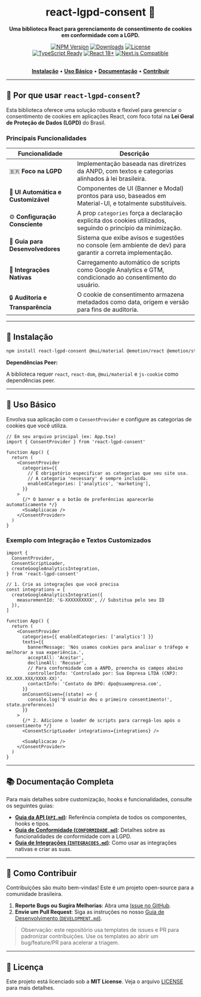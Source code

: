 <div align="center">
  <h1>react-lgpd-consent 🍪</h1>
  <p><strong>Uma biblioteca React para gerenciamento de consentimento de cookies em conformidade com a LGPD.</strong></p>

  <div>
    <a href="https://www.npmjs.com/package/react-lgpd-consent"><img src="https://img.shields.io/npm/v/react-lgpd-consent?style=for-the-badge&logo=npm&color=cb3837&logoColor=white" alt="NPM Version"></a>
     <a href="https://www.npmjs.com/package/react-lgpd-consent"><img src="https://img.shields.io/npm/dm/react-lgpd-consent?style=for-the-badge&logo=npm&color=ff6b35&logoColor=white" alt="Downloads"></a>
     <a href="https://github.com/lucianoedipo/react-lgpd-consent/blob/main/LICENSE"><img src="https://img.shields.io/npm/l/react-lgpd-consent?style=for-the-badge&color=green&logoColor=white" alt="License"></a>
  </div>
  
  <div>
    <a href="https://www.typescriptlang.org/"><img src="https://img.shields.io/badge/TypeScript-Ready-3178c6?style=for-the-badge&logo=typescript&logoColor=white" alt="TypeScript Ready"></a>
    <a href="https://reactjs.org/"><img src="https://img.shields.io/badge/React-18+-61dafb?style=for-the-badge&logo=react&logoColor=white" alt="React 18+"></a>
    <a href="https://nextjs.org/"><img src="https://img.shields.io/badge/Next.js-Compatible-000000?style=for-the-badge&logo=next.js&logoColor=white" alt="Next.js Compatible"></a>
  </div>

  <br>

  <p>
    <a href="#-instalação"><strong>Instalação</strong></a> •
    <a href="#-uso-básico"><strong>Uso Básico</strong></a> •
    <a href="#-documentação-completa"><strong>Documentação</strong></a> •
    <a href="#-como-contribuir"><strong>Contribuir</strong></a>
  </p>
</div>

---

## 🎯 Por que usar `react-lgpd-consent`?

Esta biblioteca oferece uma solução robusta e flexível para gerenciar o consentimento de cookies em aplicações React, com foco total na **Lei Geral de Proteção de Dados (LGPD)** do Brasil.

### Principais Funcionalidades

| Funcionalidade                      | Descrição                                                                                                     |
| ----------------------------------- | ------------------------------------------------------------------------------------------------------------- |
| 🇧🇷 **Foco na LGPD**                 | Implementação baseada nas diretrizes da ANPD, com textos e categorias alinhados à lei brasileira.             |
| 🎨 **UI Automática e Customizável** | Componentes de UI (Banner e Modal) prontos para uso, baseados em Material-UI, e totalmente substituíveis.     |
| ⚙️ **Configuração Consciente**      | A prop `categories` força a declaração explícita dos cookies utilizados, seguindo o princípio da minimização. |
| 🧠 **Guia para Desenvolvedores**    | Sistema que exibe avisos e sugestões no console (em ambiente de dev) para garantir a correta implementação.   |
| 🚀 **Integrações Nativas**          | Carregamento automático de scripts como Google Analytics e GTM, condicionado ao consentimento do usuário.     |
| 🔒 **Auditoria e Transparência**    | O cookie de consentimento armazena metadados como data, origem e versão para fins de auditoria.               |

---

## 🚀 Instalação

```bash
npm install react-lgpd-consent @mui/material @emotion/react @emotion/styled js-cookie
```

**Dependências Peer:**

A biblioteca requer `react`, `react-dom`, `@mui/material` e `js-cookie` como dependências peer.

---

## 📖 Uso Básico

Envolva sua aplicação com o `ConsentProvider` e configure as categorias de cookies que você utiliza.

```tsx
// Em seu arquivo principal (ex: App.tsx)
import { ConsentProvider } from 'react-lgpd-consent'

function App() {
  return (
    <ConsentProvider
      categories={{
        // É obrigatório especificar as categorias que seu site usa.
        // A categoria 'necessary' é sempre incluída.
        enabledCategories: ['analytics', 'marketing'],
      }}
    >
      {/* O banner e o botão de preferências aparecerão automaticamente */}
      <SuaAplicacao />
    </ConsentProvider>
  )
}
```

### Exemplo com Integração e Textos Customizados

```tsx
import {
  ConsentProvider,
  ConsentScriptLoader,
  createGoogleAnalyticsIntegration,
} from 'react-lgpd-consent'

// 1. Crie as integrações que você precisa
const integrations = [
  createGoogleAnalyticsIntegration({
    measurementId: 'G-XXXXXXXXXX', // Substitua pelo seu ID
  }),
]

function App() {
  return (
    <ConsentProvider
      categories={{ enabledCategories: ['analytics'] }}
      texts={{
        bannerMessage: 'Nós usamos cookies para analisar o tráfego e melhorar a sua experiência.',
        acceptAll: 'Aceitar',
        declineAll: 'Recusar',
        // Para conformidade com a ANPD, preencha os campos abaixo
        controllerInfo: 'Controlado por: Sua Empresa LTDA (CNPJ: XX.XXX.XXX/XXXX-XX)',
        contactInfo: 'Contato do DPO: dpo@suaempresa.com',
      }}
      onConsentGiven={(state) => {
        console.log('O usuário deu o primeiro consentimento!', state.preferences)
      }}
    >
      {/* 2. Adicione o loader de scripts para carregá-los após o consentimento */}
      <ConsentScriptLoader integrations={integrations} />

      <SuaAplicacao />
    </ConsentProvider>
  )
}
```

---

## 📚 Documentação Completa

Para mais detalhes sobre customização, hooks e funcionalidades, consulte os seguintes guias:

- **[Guia da API (`API.md`)](./API.md)**: Referência completa de todos os componentes, hooks e tipos.
- **[Guia de Conformidade (`CONFORMIDADE.md`)](./CONFORMIDADE.md)**: Detalhes sobre as funcionalidades de conformidade com a LGPD.
- **[Guia de Integrações (`INTEGRACOES.md`)](./INTEGRACOES.md)**: Como usar as integrações nativas e criar as suas.

---

## 🤝 Como Contribuir

Contribuições são muito bem-vindas! Este é um projeto open-source para a comunidade brasileira.

1.  **Reporte Bugs ou Sugira Melhorias**: Abra uma [Issue no GitHub](https://github.com/lucianoedipo/react-lgpd-consent/issues).
2.  **Envie um Pull Request**: Siga as instruções no nosso [Guia de Desenvolvimento (`DEVELOPMENT.md`)](./DEVELOPMENT.md).

> Observação: este repositório usa templates de issues e PR para padronizar contribuições. Use os templates ao abrir um bug/feature/PR para acelerar a triagem.

---

## 📄 Licença

Este projeto está licenciado sob a **MIT License**. Veja o arquivo [LICENSE](./LICENSE) para mais detalhes.
